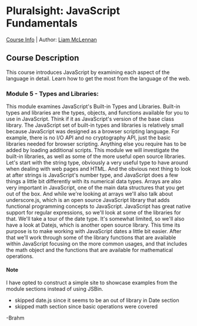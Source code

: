 # Pluralsight: JavaScript Fundamentals
[Course Info](https://www.pluralsight.com/courses/jscript-fundamentals) | Author: [Liam McLennan](https://www.pluralsight.com/authors/liam-mclennan)

## Course Description
This course introduces JavaScript by examining each aspect of the language in detail. Learn how to get the most from the language of the web. 

### Module 5 - Types and Libraries:
This module examines JavaScript's Built-in Types and Libraries. Built-in types and libraries are the types, objects, and functions available for you to use in JavaScript. Think if it as JavaScript's version of the base class library. The JavaScript set of built-in types and libraries is relatively small because JavaScript was designed as a browser scripting language. For example, there is no I/O API and no cryptography API, just the basic libraries needed for browser scripting. Anything else you require has to be added by loading additional scripts. This module we will investigate the built-in libraries, as well as some of the more useful open source libraries. Let's start with the string type, obviously a very useful type to have around when dealing with web pages and HTML. And the obvious next thing to look at after strings is JavaScript's number type, and JavaScript does a few things a little bit differently with its numerical data types. Arrays are also very important in JavaScript, one of the main data structures that you get out of the box. And while we're looking at arrays we'll also talk about underscore.js, which is an open source JavaScript library that adds functional programming concepts to JavaScript. JavaScript has great native support for regular expressions, so we'll look at some of the libraries for that. We'll take a tour of the date type. It's somewhat limited, so we'll also have a look at Datejs, which is another open source library. This time its purpose is to make working with JavaScript dates a little bit easier. After that we'll work through some of the library functions that are available within JavaScript focusing on the more common usages, and that includes the math object and the functions that are available for mathematical operations.

#### Note
I have opted to construct a simple site to showcase examples from the module sections instead of using JSBin. 

* skipped date.js since it seems to be an out of library in Date section
* skipped math section since basic operations were covered

-Brahm


